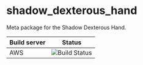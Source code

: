 # shadow_dexterous_hand
Meta package for the Shadow Dexterous Hand.

| Build server  | Status |
|---------------|--------|
| AWS | ![Build Status](https://codebuild.eu-west-2.amazonaws.com/badges?uuid=eyJlbmNyeXB0ZWREYXRhIjoiSkhPRGh2SzlBSVNMN1BPcjVMQlFsd3phYXVRSFVUTHV6UjVQUHdrMzc5ZW02WUZNNHNRSjJpbVduZnhZbTFXbjU4aHNJZElsQnJGdlYvSHV1WlRxVUhVPSIsIml2UGFyYW1ldGVyU3BlYyI6IkFyVmxzQ2NGSW9HcUZjLzciLCJtYXRlcmlhbFNldFNlcmlhbCI6MX0%3D&branch=melodic-devel) |

